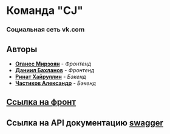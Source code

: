 # Команда "CJ"
### Социальная сеть vk.com

## Авторы
- [**Оганес Мирзоян**](https://github.com/senago) - *Фронтенд*
- [**Даниил Бахланов**](https://github.com/Similization) - *Фронтенд*
- [**Ринат Хайруллин**](https://github.com/rinatkh) - *Бэкенд*
- [**Частиков Александр**](https://github.com/papazloynt) - *Бэкенд*


## [Cсылка на фронт](https://github.com/frontend-park-mail-ru/2022_1_CJ/tree/master)

## Ссылка на API документацию [swagger](https://github.com/go-park-mail-ru/2022_1_CJ/blob/example/api/swagger.yaml)

